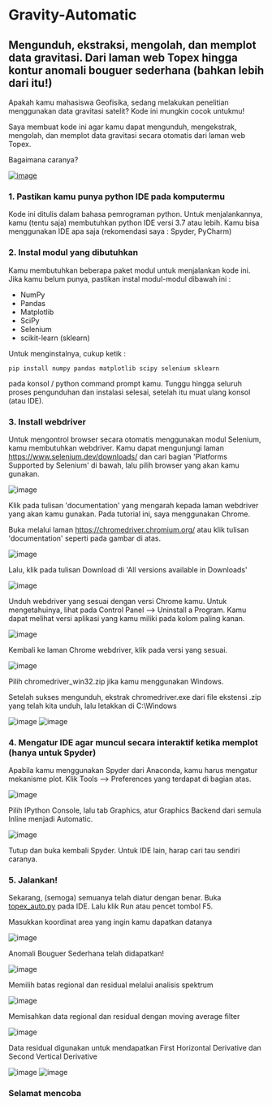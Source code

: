 # Gravity-Automatic
## Mengunduh, ekstraksi, mengolah, dan memplot data gravitasi. Dari laman web Topex hingga kontur anomali bouguer sederhana (bahkan lebih dari itu!)
Apakah kamu mahasiswa Geofisika, sedang melakukan penelitian menggunakan data gravitasi satelit?
Kode ini mungkin cocok untukmu!

Saya membuat kode ini agar kamu dapat mengunduh, mengekstrak, mengolah, dan memplot data gravitasi secara otomatis dari laman web Topex.

Bagaimana caranya?

[![image](https://user-images.githubusercontent.com/85453675/135860020-ef577d1d-b8f9-4fbc-ace7-dd6caa7c7f3f.png)](https://youtu.be/JIzfRTNMiEc)

### 1. Pastikan kamu punya python IDE pada komputermu
Kode ini ditulis dalam bahasa pemrograman python. Untuk menjalankannya, kamu (tentu saja) membutuhkan python IDE versi 3.7 atau lebih. Kamu bisa menggunakan IDE apa saja
(rekomendasi saya : Spyder, PyCharm)

### 2. Instal modul yang dibutuhkan
Kamu membutuhkan beberapa paket modul untuk menjalankan kode ini. Jika kamu belum punya, pastikan instal modul-modul dibawah ini :
- NumPy
- Pandas
- Matplotlib
- SciPy
- Selenium
- scikit-learn (sklearn)

Untuk menginstalnya, cukup ketik :
```
pip install numpy pandas matplotlib scipy selenium sklearn
```
pada konsol / python command prompt kamu. Tunggu hingga seluruh proses pengunduhan dan instalasi selesai, setelah itu muat ulang konsol (atau IDE).

### 3. Install webdriver
Untuk mengontrol browser secara otomatis menggunakan modul Selenium, kamu membutuhkan webdriver.
Kamu dapat mengunjungi laman https://www.selenium.dev/downloads/ dan cari bagian 'Platforms Supported by Selenium' di bawah, lalu pilih browser yang akan kamu gunakan.

![image](https://user-images.githubusercontent.com/85453675/135839875-d1e61e4c-d445-45fc-b008-ea401b0a3704.png)

Klik pada tulisan 'documentation' yang mengarah kepada laman webdriver yang akan kamu gunakan. Pada tutorial ini, saya menggunakan Chrome.

Buka melalui laman https://chromedriver.chromium.org/ atau klik tulisan 'documentation' seperti pada gambar di atas.

![image](https://user-images.githubusercontent.com/85453675/135840343-1de3c615-a86c-498d-a1e0-edd4e81f8c84.png)

Lalu, klik pada tulisan Download di 'All versions available in Downloads'

![image](https://user-images.githubusercontent.com/85453675/135840490-9e7321da-a766-4a0d-8b27-c0f891ed8cc4.png)

Unduh webdriver yang sesuai dengan versi Chrome kamu. Untuk mengetahuinya, lihat pada Control Panel --> Uninstall a Program.
Kamu dapat melihat versi aplikasi yang kamu miliki pada kolom paling kanan.

![image](https://user-images.githubusercontent.com/85453675/135841249-8e56ade9-3692-4352-8d83-c760a3be7a9f.png)

Kembali ke laman Chrome webdriver, klik pada versi yang sesuai.

![image](https://user-images.githubusercontent.com/85453675/135841482-5149221f-ca64-40f3-ae92-7366675db364.png)

Pilih chromedriver_win32.zip jika kamu menggunakan Windows.

Setelah sukses mengunduh, ekstrak chromedriver.exe dari file ekstensi .zip yang telah kita unduh, lalu letakkan di C:\Windows

![image](https://user-images.githubusercontent.com/85453675/135842160-e94410fd-677b-41c6-a879-b4c946e0149e.png)
![image](https://user-images.githubusercontent.com/85453675/135842314-09a4d0cd-aa19-4615-99c9-8f8d197ca79c.png)

### 4. Mengatur IDE agar muncul secara interaktif ketika memplot (hanya untuk Spyder)
Apabila kamu menggunakan Spyder dari Anaconda, kamu harus mengatur mekanisme plot. Klik Tools --> Preferences yang terdapat di bagian atas.

![image](https://user-images.githubusercontent.com/85453675/135843466-3bbfc1a0-6553-45ca-b6ab-458d5d4098e1.png)

Pilih IPython Console, lalu tab Graphics, atur Graphics Backend dari semula Inline menjadi Automatic.

![image](https://user-images.githubusercontent.com/85453675/135843639-4b72ff43-7247-46df-aee9-2a167792c5e5.png)

Tutup dan buka kembali Spyder. Untuk IDE lain, harap cari tau sendiri caranya.

### 5. Jalankan!
Sekarang, (semoga) semuanya telah diatur dengan benar. Buka [topex_auto.py](https://github.com/GhozyElFatih/Gravity-Automatic/raw/main/topex_auto.py) pada IDE. Lalu klik Run atau pencet tombol F5.

Masukkan koordinat area yang ingin kamu dapatkan datanya

![image](https://user-images.githubusercontent.com/85453675/135853538-16ef1621-dbc2-4038-b157-79205a68f7ea.png)

Anomali Bouguer Sederhana telah didapatkan!

![image](https://user-images.githubusercontent.com/85453675/135853571-25c745ab-4abb-4a98-9d8e-d6f6a8097147.png)

Memilih batas regional dan residual melalui analisis spektrum

![image](https://user-images.githubusercontent.com/85453675/135853708-8e04016c-a854-4669-b8d6-747905b6f7d1.png)

Memisahkan data regional dan residual dengan moving average filter

![image](https://user-images.githubusercontent.com/85453675/135853822-d9b976f0-5918-4cd9-9a97-d481e1e8f4d9.png)

Data residual digunakan untuk mendapatkan First Horizontal Derivative dan Second Vertical Derivative

![image](https://user-images.githubusercontent.com/85453675/135853957-66273439-4af2-45c9-9865-7bac42e6ad2e.png)
![image](https://user-images.githubusercontent.com/85453675/135853988-2f0f502e-741e-4db7-a3d6-878f61d40dcb.png)

### Selamat mencoba
